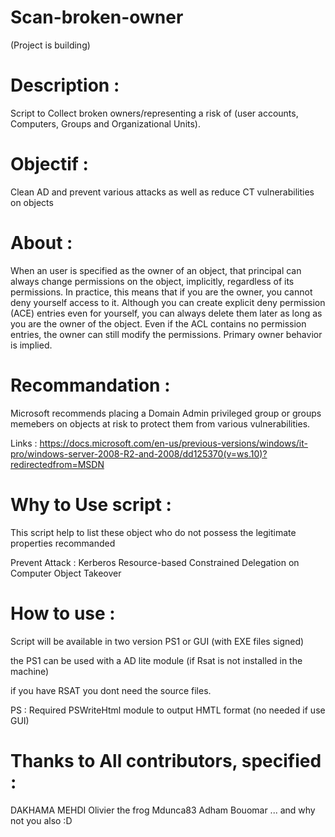 # Scan-broken-owner 

(Project is building)

# Description : 
Script to Collect broken owners/representing a risk of (user accounts, Computers, Groups and Organizational Units).

# Objectif : 

Clean AD and prevent various attacks as well as reduce CT vulnerabilities on objects

# About : 

When an user is specified as the owner of an object, that principal can always change permissions on the object, implicitly, regardless of its permissions. In practice, this means that if you are the owner, you cannot deny yourself access to it. Although you can create explicit deny permission (ACE) entries even for yourself, you can always delete them later as long as you are the owner of the object. Even if the ACL contains no permission entries, the owner can still modify the permissions. Primary owner behavior is implied.

# Recommandation : 

Microsoft recommends placing a Domain Admin privileged group or groups memebers on objects at risk to protect them from various vulnerabilities.

Links : https://docs.microsoft.com/en-us/previous-versions/windows/it-pro/windows-server-2008-R2-and-2008/dd125370(v=ws.10)?redirectedfrom=MSDN

# Why to Use script : 

This script help to list these object who do not possess the legitimate properties recommanded

Prevent Attack : Kerberos Resource-based Constrained Delegation on Computer Object Takeover

# How to use : 

 Script will be available in two version PS1 or GUI (with EXE files signed) 
 
 the PS1 can be used with a AD lite module (if Rsat is not installed in the machine)
 
 if you have RSAT you dont need the source files.
 
 PS : Required PSWriteHtml module to output HMTL format (no needed if use GUI)
 
 # Thanks to All contributors, specified :  
 
 
 DAKHAMA MEHDI
 Olivier the frog
 Mdunca83
 Adham Bouomar
 ... and why not you also :D 
 
 
